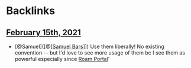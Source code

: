 
# Backlinks
## [February 15th, 2021](<February 15th, 2021.md>)
- [@Samuel]([@[[Samuel Bars](<@[[Samuel Bars.md>)]]) Use them liberally! No existing convention -- but I'd love to see more usage of them bc I see them as powerful especially since [Roam Portal](<Roam Portal.md>)'

